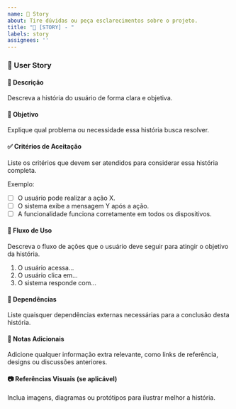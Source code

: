 ```yaml
---
name: 📜 Story
about: Tire dúvidas ou peça esclarecimentos sobre o projeto.
title: "📜 [STORY] - "
labels: story
assignees: ''
---
```


### 📜 User Story

#### 🎯 Descrição
Descreva a história do usuário de forma clara e objetiva.

#### 🎯 Objetivo
Explique qual problema ou necessidade essa história busca resolver.

#### ✅ Critérios de Aceitação
Liste os critérios que devem ser atendidos para considerar essa história completa.

Exemplo:
- [ ] O usuário pode realizar a ação X.
- [ ] O sistema exibe a mensagem Y após a ação.
- [ ] A funcionalidade funciona corretamente em todos os dispositivos.

#### 🔄 Fluxo de Uso
Descreva o fluxo de ações que o usuário deve seguir para atingir o objetivo da história.

1. O usuário acessa...
2. O usuário clica em...
3. O sistema responde com...

#### 🔗 Dependências
Liste quaisquer dependências externas necessárias para a conclusão desta história.

#### 📝 Notas Adicionais
Adicione qualquer informação extra relevante, como links de referência, designs ou discussões anteriores.

#### 📷 Referências Visuais (se aplicável)
Inclua imagens, diagramas ou protótipos para ilustrar melhor a história.